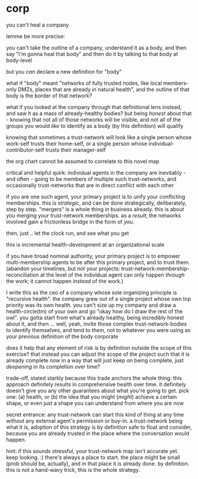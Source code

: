 # corp

you can't heal a company

lemme be more precise:

you can't take the outline of a company, understand it as a body, and then say "I'm gonna heal that body" and then do it by talking to that body at body-level

but you _can_ declare a new definition for "body"

what if "body" meant "networks of fully trusted nodes, like local members-only DMZs, places that are already in natural health", and the outline of that body is the border of that network?

what if you looked at the company through that definitional lens instead, and saw it as a mass of already-healthy bodies? but being _honest_ about that - knowing that not all of those networks will be visible, and not all of the groups you would _like_ to identify as a body (by this definition) will qualify

knowing that sometimes a trust-network will look like a single person whose work-self trusts their home-self, or a single person whose individual-contributor-self trusts their manager-self

the org chart cannot be assumed to correlate to this novel map

critical and helpful quirk: individual agents in the company are inevitably - and often - going to be members of multiple such trust-networks, and occasionally trust-networks that are in direct conflict with each other

if you are one such agent, your primary project is to unify your conflicting memberships. this is _strategic_, and can be done strategically, deliberately, step by step. "mergers" is a whole thing in business already. this is about you merging your trust-network memberships. as a _result_, the networks involved gain a frictionless bridge in the form of _you_.

then, just .. let the clock run, and see what you get

this is incremental health-development at an organizational scale

if you have broad nominal authority, your primary project is to empower multi-membership agents to be after this primary project, and to trust them. (abandon your timelines, but not your projects: trust-network-membership-reconciliation at the level of the individual agent can only happen _through_ the work; it cannot happen _instead_ of the work.)

I write this as the ceo of a company whose sole organizing principle is "recursive health". the company grew out of a single project whose own top priority was its own health. you can't size up my company and draw a health-circle(tm) of your own and go "okay how do I draw the rest of the owl". you gotta start from what's already healthy, being incredibly honest about it, and then ... well, yeah, invite those complex trust-network-bodies to identify themselves, and tend to _them_, not to whatever you were using as your previous definition of the body corporate

does it help that any element of risk is by definition outside the scope of this exercise? that instead you can adjust the scope of the project such that it is already complete _now_ in a way that will just keep on being complete, just _deepening_ in its completion over time?

trade-off, stated starkly because this trade anchors the whole thing: this approach definitely results in comprehensive health over time. it definitely doesn't give you any other guarantees about what you're going to get. pick one: (a) health, or (b) the idea that you might (_might_) achieve a certain shape, or even just a shape you can understand from where you are now

secret entrance: any trust-network can start this kind of thing at any time without any external agent's permission or buy-in. a trust-network being what it is, adoption of this strategy is by definition safe to float and consider, because you are already trusted in the place where the conversation would happen.

hint: if this sounds stressful, your trust-network map isn't accurate yet. keep looking. :) there's always a place to start. the place might be small (prob should be, actually), and in that place it is already done. by definition. this is not a hand-wavy trick, this is the whole strategy.
